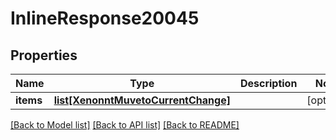 # InlineResponse20045

## Properties
Name | Type | Description | Notes
------------ | ------------- | ------------- | -------------
**items** | [**list[XenonntMuvetoCurrentChange]**](XenonntMuvetoCurrentChange.md) |  | [optional] 

[[Back to Model list]](../README.md#documentation-for-models) [[Back to API list]](../README.md#documentation-for-api-endpoints) [[Back to README]](../README.md)


